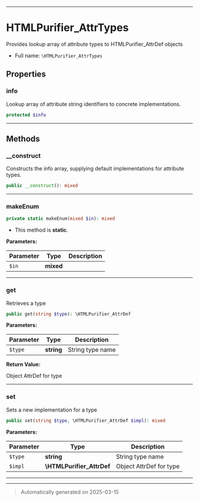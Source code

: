 ***

# HTMLPurifier_AttrTypes

Provides lookup array of attribute types to HTMLPurifier_AttrDef objects



* Full name: `\HTMLPurifier_AttrTypes`



## Properties


### info

Lookup array of attribute string identifiers to concrete implementations.

```php
protected $info
```






***

## Methods


### __construct

Constructs the info array, supplying default implementations for attribute
types.

```php
public __construct(): mixed
```












***

### makeEnum



```php
private static makeEnum(mixed $in): mixed
```



* This method is **static**.




**Parameters:**

| Parameter | Type | Description |
|-----------|------|-------------|
| `$in` | **mixed** |  |





***

### get

Retrieves a type

```php
public get(string $type): \HTMLPurifier_AttrDef
```








**Parameters:**

| Parameter | Type | Description |
|-----------|------|-------------|
| `$type` | **string** | String type name |


**Return Value:**

Object AttrDef for type




***

### set

Sets a new implementation for a type

```php
public set(string $type, \HTMLPurifier_AttrDef $impl): mixed
```








**Parameters:**

| Parameter | Type | Description |
|-----------|------|-------------|
| `$type` | **string** | String type name |
| `$impl` | **\HTMLPurifier_AttrDef** | Object AttrDef for type |





***


***
> Automatically generated on 2025-03-15
